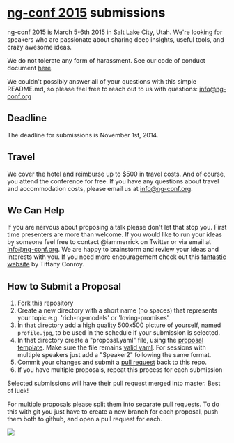 # [ng-conf 2015](http://ng-conf.org/) submissions

ng-conf 2015 is March 5-6th 2015 in Salt Lake City, Utah. 
We're looking for speakers who are passionate about sharing deep insights, useful tools, and crazy awesome ideas.


We do not tolerate any form of harassment. See our code of conduct document [here](http://www.ng-conf.org/2014/public/downloads/anti-harassment.pdf).

We couldn't possibly answer all of your questions with this simple README.md, so please feel free to reach out to us with questions: info@ng-conf.org

## Deadline

The deadline for submissions is November 1st, 2014.

## Travel

We cover the hotel and reimburse up to $500 in travel costs. And of course, you attend the conference for free. If you have any questions about travel and accommodation costs, please email us at info@ng-conf.org.

## We Can Help

If you are nervous about proposing a talk please don't let that stop you. First time presenters are more than welcome. If you would like to run your ideas by someone feel free to contact @iammerrick on Twitter or via email at info@ng-conf.org. We are happy to brainstorm and review your ideas and interests with you. If you need more encouragement check out this [fantastic website](http://weareallaweso.me/) by Tiffany Conroy. 

## How to Submit a Proposal

1. Fork this repository
2. Create a new directory with a short name (no spaces) that represents your topic e.g. 'rich-ng-models' or 'loving-promises'.
3. In that directory add a high quality 500x500 picture of yourself, named `profile.jpg`, to be used in the schedule if your submission is selected.
4. In that directory create a "proposal.yaml" file, using the [proposal template](./template/proposal.yaml).
   Make sure the file remains [valid yaml](http://yamllint.com/).
   For sessions with multiple speakers just add a "Speaker2" following the same format.
5. Commit your changes and submit a [pull request](https://help.github.com/articles/creating-a-pull-request) back to this repo.
6. If you have multiple proposals, repeat this process for each submission

Selected submissions will have their pull request merged into master. Best of luck!

For multiple proposals please split them into separate pull requests. To do this with git you just have to create a new branch for each proposal, push them both to github, and open a pull request for each.

![](./logo.png)
